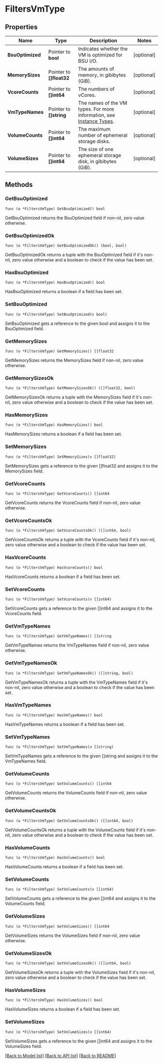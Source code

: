# FiltersVmType

## Properties

Name | Type | Description | Notes
------------ | ------------- | ------------- | -------------
**BsuOptimized** | Pointer to **bool** | Indicates whether the VM is optimized for BSU I/O. | [optional] 
**MemorySizes** | Pointer to **[]float32** | The amounts of memory, in gibibytes (GiB). | [optional] 
**VcoreCounts** | Pointer to **[]int64** | The numbers of vCores. | [optional] 
**VmTypeNames** | Pointer to **[]string** | The names of the VM types. For more information, see [Instance Types](https://wiki.outscale.net/display/EN/Instance+Types). | [optional] 
**VolumeCounts** | Pointer to **[]int64** | The maximum number of ephemeral storage disks. | [optional] 
**VolumeSizes** | Pointer to **[]int64** | The size of one ephemeral storage disk, in gibibytes (GiB). | [optional] 

## Methods

### GetBsuOptimized

`func (o *FiltersVmType) GetBsuOptimized() bool`

GetBsuOptimized returns the BsuOptimized field if non-nil, zero value otherwise.

### GetBsuOptimizedOk

`func (o *FiltersVmType) GetBsuOptimizedOk() (bool, bool)`

GetBsuOptimizedOk returns a tuple with the BsuOptimized field if it's non-nil, zero value otherwise
and a boolean to check if the value has been set.

### HasBsuOptimized

`func (o *FiltersVmType) HasBsuOptimized() bool`

HasBsuOptimized returns a boolean if a field has been set.

### SetBsuOptimized

`func (o *FiltersVmType) SetBsuOptimized(v bool)`

SetBsuOptimized gets a reference to the given bool and assigns it to the BsuOptimized field.

### GetMemorySizes

`func (o *FiltersVmType) GetMemorySizes() []float32`

GetMemorySizes returns the MemorySizes field if non-nil, zero value otherwise.

### GetMemorySizesOk

`func (o *FiltersVmType) GetMemorySizesOk() ([]float32, bool)`

GetMemorySizesOk returns a tuple with the MemorySizes field if it's non-nil, zero value otherwise
and a boolean to check if the value has been set.

### HasMemorySizes

`func (o *FiltersVmType) HasMemorySizes() bool`

HasMemorySizes returns a boolean if a field has been set.

### SetMemorySizes

`func (o *FiltersVmType) SetMemorySizes(v []float32)`

SetMemorySizes gets a reference to the given []float32 and assigns it to the MemorySizes field.

### GetVcoreCounts

`func (o *FiltersVmType) GetVcoreCounts() []int64`

GetVcoreCounts returns the VcoreCounts field if non-nil, zero value otherwise.

### GetVcoreCountsOk

`func (o *FiltersVmType) GetVcoreCountsOk() ([]int64, bool)`

GetVcoreCountsOk returns a tuple with the VcoreCounts field if it's non-nil, zero value otherwise
and a boolean to check if the value has been set.

### HasVcoreCounts

`func (o *FiltersVmType) HasVcoreCounts() bool`

HasVcoreCounts returns a boolean if a field has been set.

### SetVcoreCounts

`func (o *FiltersVmType) SetVcoreCounts(v []int64)`

SetVcoreCounts gets a reference to the given []int64 and assigns it to the VcoreCounts field.

### GetVmTypeNames

`func (o *FiltersVmType) GetVmTypeNames() []string`

GetVmTypeNames returns the VmTypeNames field if non-nil, zero value otherwise.

### GetVmTypeNamesOk

`func (o *FiltersVmType) GetVmTypeNamesOk() ([]string, bool)`

GetVmTypeNamesOk returns a tuple with the VmTypeNames field if it's non-nil, zero value otherwise
and a boolean to check if the value has been set.

### HasVmTypeNames

`func (o *FiltersVmType) HasVmTypeNames() bool`

HasVmTypeNames returns a boolean if a field has been set.

### SetVmTypeNames

`func (o *FiltersVmType) SetVmTypeNames(v []string)`

SetVmTypeNames gets a reference to the given []string and assigns it to the VmTypeNames field.

### GetVolumeCounts

`func (o *FiltersVmType) GetVolumeCounts() []int64`

GetVolumeCounts returns the VolumeCounts field if non-nil, zero value otherwise.

### GetVolumeCountsOk

`func (o *FiltersVmType) GetVolumeCountsOk() ([]int64, bool)`

GetVolumeCountsOk returns a tuple with the VolumeCounts field if it's non-nil, zero value otherwise
and a boolean to check if the value has been set.

### HasVolumeCounts

`func (o *FiltersVmType) HasVolumeCounts() bool`

HasVolumeCounts returns a boolean if a field has been set.

### SetVolumeCounts

`func (o *FiltersVmType) SetVolumeCounts(v []int64)`

SetVolumeCounts gets a reference to the given []int64 and assigns it to the VolumeCounts field.

### GetVolumeSizes

`func (o *FiltersVmType) GetVolumeSizes() []int64`

GetVolumeSizes returns the VolumeSizes field if non-nil, zero value otherwise.

### GetVolumeSizesOk

`func (o *FiltersVmType) GetVolumeSizesOk() ([]int64, bool)`

GetVolumeSizesOk returns a tuple with the VolumeSizes field if it's non-nil, zero value otherwise
and a boolean to check if the value has been set.

### HasVolumeSizes

`func (o *FiltersVmType) HasVolumeSizes() bool`

HasVolumeSizes returns a boolean if a field has been set.

### SetVolumeSizes

`func (o *FiltersVmType) SetVolumeSizes(v []int64)`

SetVolumeSizes gets a reference to the given []int64 and assigns it to the VolumeSizes field.


[[Back to Model list]](../README.md#documentation-for-models) [[Back to API list]](../README.md#documentation-for-api-endpoints) [[Back to README]](../README.md)


